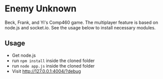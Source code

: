 Enemy Unknown
===============

Beck, Frank, and Yi's Comp460 game.
The multiplayer feature is based on node.js and socket.io. See the usage below to install necessary modules.

## Usage
* Get node.js
* run `npm install` inside the cloned folder
* run `node app.js` inside the cloned folder
* Visit http://127.0.0.1:4004/?debug